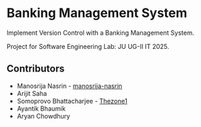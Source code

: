 # Banking Management System

Implement Version Control with a Banking Management System.

Project for Software Engineering Lab: JU UG-II IT 2025.

## Contributors

- Manosrija Nasrin - [manosrija-nasrin](https://www.github.com/manosrija-nasrin)
- Arijit Saha
- Somoprovo Bhattacharjee - [Thezone1](https://github.com/Thezone-1)
- Ayantik Bhaumik
- Aryan Chowdhury
